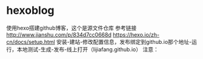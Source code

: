 # hexoblog
使用hexo搭建github博客，这个是源文件仓库
参考链接
http://www.jianshu.com/p/834d7cc0668d
https://hexo.io/zh-cn/docs/setup.html
安装-建站-修改配置信息，发布绑定到github.io那个地址-运行，本地测试-生成-发布-线上打开（lijiafang.github.io）
注意：
